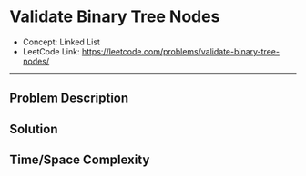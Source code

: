 # Validate Binary Tree Nodes

- Concept: Linked List
- LeetCode Link: https://leetcode.com/problems/validate-binary-tree-nodes/

---

## Problem Description

## Solution

## Time/Space Complexity

